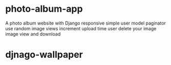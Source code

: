 # photo-album-app
A photo album website with Django 
responsive
simple user model 
paginator use 
random image 
views increment
upload time 
user delete your image 
image view and download 


# djnago-wallpaper

